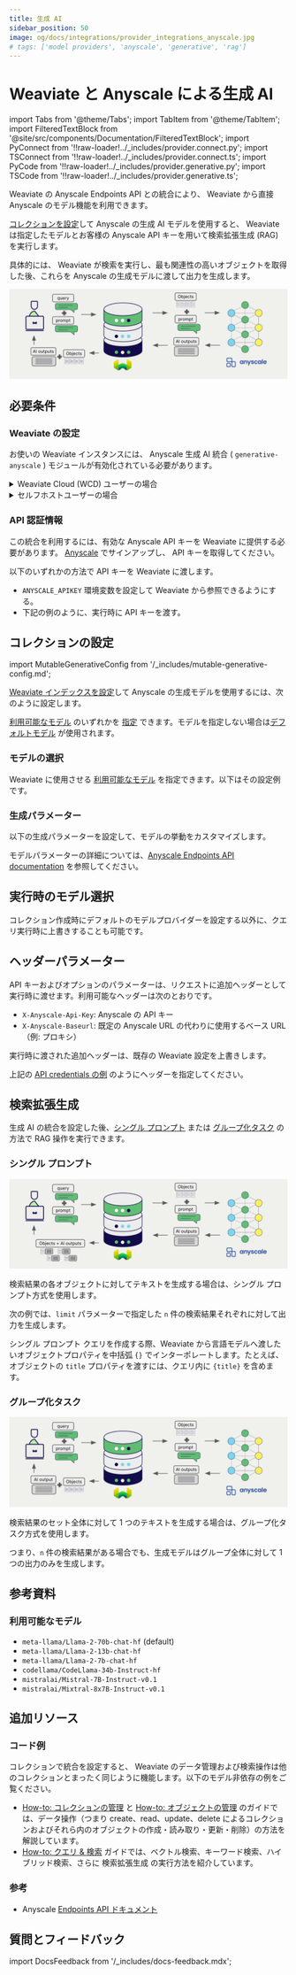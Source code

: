 ```yaml
---
title: 生成 AI
sidebar_position: 50
image: og/docs/integrations/provider_integrations_anyscale.jpg
# tags: ['model providers', 'anyscale', 'generative', 'rag']
---
```


#  Weaviate と Anyscale による生成 AI


import Tabs from '@theme/Tabs';
import TabItem from '@theme/TabItem';
import FilteredTextBlock from '@site/src/components/Documentation/FilteredTextBlock';
import PyConnect from '!!raw-loader!../_includes/provider.connect.py';
import TSConnect from '!!raw-loader!../_includes/provider.connect.ts';
import PyCode from '!!raw-loader!../_includes/provider.generative.py';
import TSCode from '!!raw-loader!../_includes/provider.generative.ts';

 Weaviate の Anyscale Endpoints API との統合により、 Weaviate から直接 Anyscale のモデル機能を利用できます。

[コレクションを設定](#configure-collection)して Anyscale の生成 AI モデルを使用すると、 Weaviate は指定したモデルとお客様の Anyscale API キーを用いて検索拡張生成 (RAG) を実行します。

具体的には、 Weaviate が検索を実行し、最も関連性の高いオブジェクトを取得した後、これらを Anyscale の生成モデルに渡して出力を生成します。

![RAG integration illustration](../_includes/integration_anyscale_rag.png)

## 必要条件

###  Weaviate の設定

お使いの Weaviate インスタンスには、 Anyscale 生成 AI 統合 ( `generative-anyscale` ) モジュールが有効化されている必要があります。

<details>
  <summary>Weaviate Cloud (WCD) ユーザーの場合</summary>

この統合は、 Weaviate Cloud (WCD) のサーバーレスインスタンスではデフォルトで有効になっています。

</details>

<details>
  <summary>セルフホストユーザーの場合</summary>

- [クラスターメタデータ](/deploy/configuration/meta.md) を確認し、モジュールが有効になっているかをご確認ください。  
- [モジュールの設定方法](../../configuration/modules.md) に従って、 Weaviate でモジュールを有効にしてください。

</details>

### API 認証情報

この統合を利用するには、有効な Anyscale API キーを Weaviate に提供する必要があります。 [Anyscale](https://www.anyscale.com/) でサインアップし、 API キーを取得してください。

以下のいずれかの方法で API キーを Weaviate に渡します。

- `ANYSCALE_APIKEY` 環境変数を設定して Weaviate から参照できるようにする。  
- 下記の例のように、実行時に API キーを渡す。

<Tabs groupId="languages">

 <TabItem value="py" label="Python API v4">
    <FilteredTextBlock
      text={PyConnect}
      startMarker="# START AnyscaleInstantiation"
      endMarker="# END AnyscaleInstantiation"
      language="py"
    />
  </TabItem>

 <TabItem value="js" label="JS/TS API v3">
    <FilteredTextBlock
      text={TSConnect}
      startMarker="// START AnyscaleInstantiation"
      endMarker="// END AnyscaleInstantiation"
      language="ts"
    />
  </TabItem>

</Tabs>

## コレクションの設定

import MutableGenerativeConfig from '/_includes/mutable-generative-config.md';

<MutableGenerativeConfig />

[Weaviate インデックスを設定](../../manage-collections/generative-reranker-models.mdx#specify-a-generative-model-integration)して Anyscale の生成モデルを使用するには、次のように設定します。

<Tabs groupId="languages">
  <TabItem value="py" label="Python API v4">
    <FilteredTextBlock
      text={PyCode}
      startMarker="# START BasicGenerativeAnyscale"
      endMarker="# END BasicGenerativeAnyscale"
      language="py"
    />
  </TabItem>

  <TabItem value="js" label="JS/TS API v3">
    <FilteredTextBlock
      text={TSCode}
      startMarker="// START BasicGenerativeAnyscale"
      endMarker="// END BasicGenerativeAnyscale"
      language="ts"
    />
  </TabItem>

</Tabs>

[利用可能なモデル](#available-models) のいずれかを [指定](#generative-parameters) できます。モデルを指定しない場合は[デフォルトモデル](#available-models) が使用されます。

### モデルの選択

 Weaviate に使用させる [利用可能なモデル](#available-models) を指定できます。以下はその設定例です。

<Tabs groupId="languages">
  <TabItem value="py" label="Python API v4">
    <FilteredTextBlock
      text={PyCode}
      startMarker="# START GenerativeAnyscaleCustomModel"
      endMarker="# END GenerativeAnyscaleCustomModel"
      language="py"
    />
  </TabItem>

  <TabItem value="js" label="JS/TS API v3">
    <FilteredTextBlock
      text={TSCode}
      startMarker="// START GenerativeAnyscaleCustomModel"
      endMarker="// END GenerativeAnyscaleCustomModel"
      language="ts"
    />
  </TabItem>

</Tabs>



### 生成パラメーター

以下の生成パラメーターを設定して、モデルの挙動をカスタマイズします。

<Tabs groupId="languages">
  <TabItem value="py" label="Python API v4">
    <FilteredTextBlock
      text={PyCode}
      startMarker="# START FullGenerativeAnyscale"
      endMarker="# END FullGenerativeAnyscale"
      language="py"
    />
  </TabItem>

  <TabItem value="js" label="JS/TS API v3">
    <FilteredTextBlock
      text={TSCode}
      startMarker="// START FullGenerativeAnyscale"
      endMarker="// END FullGenerativeAnyscale"
      language="ts"
    />
  </TabItem>

</Tabs>

モデルパラメーターの詳細については、[Anyscale Endpoints API documentation](https://docs.anyscale.com/endpoints/intro/) を参照してください。

## 実行時のモデル選択

コレクション作成時にデフォルトのモデルプロバイダーを設定する以外に、クエリ実行時に上書きすることも可能です。

<Tabs groupId="languages">
  <TabItem value="py" label="Python API v4">
    <FilteredTextBlock
      text={PyCode}
      startMarker="# START RuntimeModelSelectionAnyscale"
      endMarker="# END RuntimeModelSelectionAnyscale"
      language="py"
    />
  </TabItem>
  <TabItem value="js" label="JS/TS Client v3">
    <FilteredTextBlock
      text={TSCode}
      startMarker="// START RuntimeModelSelectionAnyscale"
      endMarker="// END RuntimeModelSelectionAnyscale"
      language="ts"
    />
  </TabItem>
</Tabs>

## ヘッダーパラメーター

API キーおよびオプションのパラメーターは、リクエストに追加ヘッダーとして実行時に渡せます。利用可能なヘッダーは次のとおりです。

- `X-Anyscale-Api-Key`: Anyscale の API キー  
- `X-Anyscale-Baseurl`: 既定の Anyscale URL の代わりに使用するベース URL（例: プロキシ）

実行時に渡された追加ヘッダーは、既存の Weaviate 設定を上書きします。

上記の [API credentials の例](#api-credentials) のようにヘッダーを指定してください。

## 検索拡張生成

生成 AI の統合を設定した後、[シングル プロンプト](#single-prompt) または [グループ化タスク](#grouped-task) の方法で RAG 操作を実行できます。

### シングル プロンプト

![シングル プロンプトの RAG 統合は検索結果ごとに個別の出力を生成します](../_includes/integration_anyscale_rag_single.png)

検索結果の各オブジェクトに対してテキストを生成する場合は、シングル プロンプト方式を使用します。

次の例では、`limit` パラメーターで指定した `n` 件の検索結果それぞれに対して出力を生成します。

シングル プロンプト クエリを作成する際、Weaviate から言語モデルへ渡したいオブジェクトプロパティを中括弧 `{}` でインターポレートします。たとえば、オブジェクトの `title` プロパティを渡すには、クエリ内に `{title}` を含めます。

<Tabs groupId="languages">

 <TabItem value="py" label="Python API v4">
    <FilteredTextBlock
      text={PyCode}
      startMarker="# START SinglePromptExample"
      endMarker="# END SinglePromptExample"
      language="py"
    />
  </TabItem>

 <TabItem value="js" label="JS/TS API v3">
    <FilteredTextBlock
      text={TSCode}
      startMarker="// START SinglePromptExample"
      endMarker="// END SinglePromptExample"
      language="ts"
    />
  </TabItem>

</Tabs>

### グループ化タスク

![グループ化タスクの RAG 統合は検索結果セット全体に対して 1 つの出力を生成します](../_includes/integration_anyscale_rag_grouped.png)

検索結果のセット全体に対して 1 つのテキストを生成する場合は、グループ化タスク方式を使用します。

つまり、`n` 件の検索結果がある場合でも、生成モデルはグループ全体に対して 1 つの出力のみを生成します。

<Tabs groupId="languages">

 <TabItem value="py" label="Python API v4">
    <FilteredTextBlock
      text={PyCode}
      startMarker="# START GroupedTaskExample"
      endMarker="# END GroupedTaskExample"
      language="py"
    />
  </TabItem>

 <TabItem value="js" label="JS/TS API v3">
    <FilteredTextBlock
      text={TSCode}
      startMarker="// START GroupedTaskExample"
      endMarker="// END GroupedTaskExample"
      language="ts"
    />
  </TabItem>

</Tabs>



## 参考資料

### 利用可能なモデル

* `meta-llama/Llama-2-70b-chat-hf` (default)
* `meta-llama/Llama-2-13b-chat-hf`
* `meta-llama/Llama-2-7b-chat-hf`
* `codellama/CodeLlama-34b-Instruct-hf`
* `mistralai/Mistral-7B-Instruct-v0.1`
* `mistralai/Mixtral-8x7B-Instruct-v0.1`

## 追加リソース

### コード例

コレクションで統合を設定すると、 Weaviate のデータ管理および検索操作は他のコレクションとまったく同じように機能します。以下のモデル非依存の例をご覧ください。

- [How-to: コレクションの管理](../../manage-collections/index.mdx) と [How-to: オブジェクトの管理](../../manage-objects/index.mdx) のガイドでは、データ操作（つまり create、read、update、delete によるコレクションおよびそれら内のオブジェクトの作成・読み取り・更新・削除）の方法を解説しています。
- [How-to: クエリ & 検索](../../search/index.mdx) ガイドでは、ベクトル検索、キーワード検索、ハイブリッド検索、さらに 検索拡張生成 の実行方法を紹介しています。

### 参考

- Anyscale [Endpoints API ドキュメント](https://docs.anyscale.com/endpoints/intro/)

## 質問とフィードバック

import DocsFeedback from '/_includes/docs-feedback.mdx';

<DocsFeedback/>

